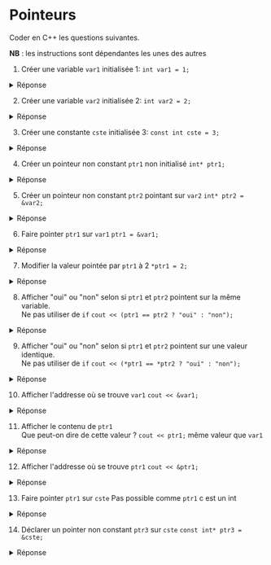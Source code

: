 # Pointeurs

Coder en C++ les questions suivantes.

**NB** : les instructions sont dépendantes les unes des autres

1) Créer une variable `var1` initialisée 1: 
`int var1 = 1;`

<details>
<summary>Réponse</summary>

`int var1 = 1;`

</details>

2) Créer une variable `var2` initialisée 2:
`int var2 = 2;`

<details>
<summary>Réponse</summary>

`int var2 = 2;`

</details>

3) Créer une constante `cste` initialisée 3: 
`const int cste = 3;`

<details>
<summary>Réponse</summary>

`const int cste = 3;`

</details>

4) Créer un pointeur non constant `ptr1` non initialisé
`int* ptr1;`

<details>
<summary>Réponse</summary>

`int* ptr1;`

</details>

5) Créer un pointeur non constant `ptr2` pointant sur `var2`
`int* ptr2 = &var2;`

<details>
<summary>Réponse</summary>

`int* ptr2 = &var2;`

</details>

6) Faire pointer `ptr1` sur `var1`
`ptr1 = &var1;`

<details>
<summary>Réponse</summary>

`ptr1 = &var1;`

</details>

7) Modifier la valeur pointée par `ptr1` à 2
`*ptr1 = 2;`

<details>
<summary>Réponse</summary>

`*ptr1 = 2;`

</details>

8) Afficher "oui" ou "non" selon si `ptr1` et `ptr2` pointent sur la même variable.</br>Ne pas utiliser de `if`
`cout << (ptr1 == ptr2 ? "oui" : "non");`
<details>
<summary>Réponse</summary>

`cout << (ptr1 == ptr2 ? "oui" : "non");`

</details>

9) Afficher "oui" ou "non" selon si `ptr1` et `ptr2` pointent sur une valeur identique.</br>Ne pas utiliser de `if`
`cout << (*ptr1 == *ptr2 ? "oui" : "non");`

<details>
<summary>Réponse</summary>

`cout << (*ptr1 == *ptr2 ? "oui" : "non");`

</details>

10) Afficher l'addresse où se trouve `var1`
`cout << &var1;`

<details>
<summary>Réponse</summary>

`cout << &var1;`

</details>

11) Afficher le contenu de `ptr1`</br>
Que peut-on dire de cette valeur ?
`cout << ptr1;`
même valeur que `var1` 

<details>
<summary>Réponse</summary>

`cout << ptr1;`</br>

=> ce sera la même que `&var1`

</details>

12) Afficher l'addresse où se trouve `ptr1`
`cout << &ptr1;`

<details>
<summary>Réponse</summary>

`cout << &ptr1;`

</details>

13) Faire pointer `ptr1` sur `cste`
Pas possible comme `ptr1` c est un int

<details>
<summary>Réponse</summary>

Pas possible, un `int*` (avec droit RW) ne peut pas pointer sur une constante 

`const int ...`

</details>

14) Déclarer un pointer non constant `ptr3` sur `cste`
`const int* ptr3 = &cste;`

<details>
<summary>Réponse</summary>

`const int* ptr3 = &cste;`

</details>

